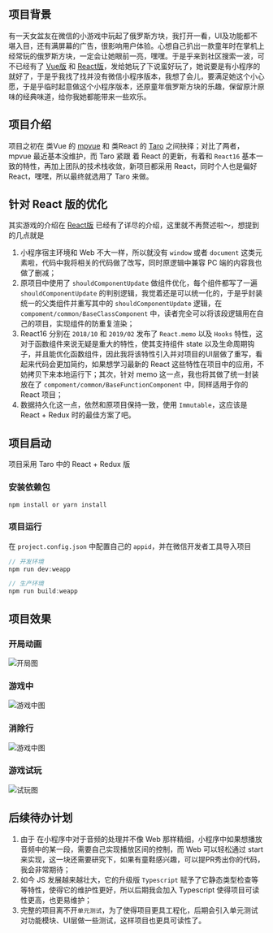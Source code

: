 ## 项目背景

有一天女盆友在微信的小游戏中玩起了俄罗斯方块，我打开一看，UI及功能都不堪入目，还有满屏幕的广告，很影响用户体验。心想自己扒出一款童年时在掌机上经常玩的俄罗斯方块，一定会让她眼前一亮，嘿嘿。于是乎来到社区搜索一波，可不已经有了 [Vue版](https://github.com/Binaryify/vue-tetris) 和 [React版](https://github.com/chvin/react-tetris)，发给她玩了下说蛮好玩了，她说要是有小程序的就好了，于是乎我找了找并没有微信小程序版本，我想了会儿，要满足她这个小心愿，于是乎临时起意做这个小程序版本，还原童年俄罗斯方块的乐趣，保留原汁原味的经典味道，给你我她都能带来一些欢乐。

## 项目介绍

项目之初在 类Vue 的 [mpvue](https://github.com/Meituan-Dianping/mpvue) 和 类React 的 [Taro](https://github.com/NervJS/taro) 之间抉择；对比了两者，mpvue 最近基本没维护，而 Taro 紧跟 着 React 的更新，有着和 `React16` 基本一致的特性，再加上团队的技术栈收敛，新项目都采用 React，同时个人也是偏好 React，嘿嘿，所以最终就选用了 Taro 来做。

## 针对 React 版的优化

其实游戏的介绍在 [React版](https://github.com/chvin/react-tetris) 已经有了详尽的介绍，这里就不再赘述啦～，想提到的几点就是

1. 小程序宿主环境和 Web 不大一样，所以就没有 `window` 或者 `document` 这类元素啦，代码中我将相关的代码做了改写，同时原逻辑中兼容 PC 端的内容我也做了删减；
2. 原项目中使用了 `shouldComponentUpdate` 做组件优化，每个组件都写了一遍 `shouldComponentUpdate` 的判别逻辑，我觉着还是可以统一化的，于是乎封装统一的父类组件并重写其中的 `shouldComponentUpdate` 逻辑，在 `compoment/common/BaseClassComponent` 中，读者完全可以将该段逻辑用在自己的项目，实现组件的防重复渲染；
3. React16 分别在 `2018/10` 和 `2019/02` 发布了 `React.memo` 以及 `Hooks` 特性，这对于函数组件来说无疑是重大的特性，使其支持组件 state 以及生命周期钩子，并且能优化函数组件，因此我将该特性引入并对项目的UI层做了重写，看起来代码会更加简约，如果想学习最新的 React 这些特性在项目中的应用，不妨拷贝下来本地运行下；其次，针对 memo 这一点，我也将其做了统一封装放在了 `compoment/common/BaseFunctionComponent` 中，同样适用于你的 React 项目；
4. 数据持久化这一点，依然和原项目保持一致，使用 `Immutable`，这应该是 React + Redux 时的最佳方案了吧。


## 项目启动

项目采用 Taro 中的 React + Redux 版

### 安装依赖包

``` bash
npm install or yarn install

```

### 项目运行

在 `project.config.json` 中配置自己的 `appid`，并在微信开发者工具导入项目

``` js
// 开发环境
npm run dev:weapp

// 生产环境
npm run build:weapp

```

## 项目效果

### 开局动画

![开局图](https://p0.meituan.net/travelcube/c22f4828bc60cd464e8edb8907c1b94b133069.png)

### 游戏中

![游戏中图](https://p0.meituan.net/travelcube/3e4095022f3d0acce8812ff09ccc0ac1134942.png)

### 消除行

![游戏中图](https://p0.meituan.net/travelcube/281acae087ad5f72d470df354e4565ee136690.png)

### 游戏试玩

![试玩图](https://p1.meituan.net/travelcube/524e4bee6e69d9870c13db55d84ee7a31800364.gif)

## 后续待办计划

1. 由于 在小程序中对于音频的处理并不像 Web 那样精细，小程序中如果想播放音频中的某一段，需要自己实现播放区间的控制，而 Web 可以轻松通过 start 来实现，这一块还需要研究下，如果有童鞋感兴趣，可以提PR秀出你的代码，我会非常期待；
2. 如今 JS 发展越来越壮大，它的升级版 `Typescript` 赋予了它静态类型检查等等特性，使得它的维护性更好，所以后期我会加入 Typescript 使得项目可读性更高，也更易维护；
3. 完整的项目离不开`单元测试`，为了使得项目更具工程化，后期会引入单元测试对功能模块、UI层做一些测试，这样项目也更具可读性了。

